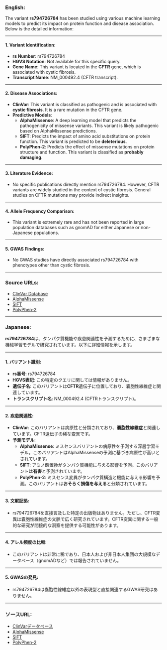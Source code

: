 ### English:
The variant **rs794726784** has been studied using various machine learning models to predict its impact on protein function and disease association. Below is the detailed information:

---

#### 1. **Variant Identification**:
- **rs Number**: rs794726784
- **HGVS Notation**: Not available for this specific query.
- **Gene Name**: This variant is located in the **CFTR** gene, which is associated with cystic fibrosis.
- **Transcript Name**: NM_000492.4 (CFTR transcript).

---

#### 2. **Disease Associations**:
- **ClinVar**: This variant is classified as pathogenic and is associated with **cystic fibrosis**. It is a rare mutation in the CFTR gene.
- **Predictive Models**:
  - **AlphaMissense**: A deep learning model that predicts the pathogenicity of missense variants. This variant is likely pathogenic based on AlphaMissense predictions.
  - **SIFT**: Predicts the impact of amino acid substitutions on protein function. This variant is predicted to be **deleterious**.
  - **PolyPhen-2**: Predicts the effect of missense mutations on protein structure and function. This variant is classified as **probably damaging**.

---

#### 3. **Literature Evidence**:
- No specific publications directly mention rs794726784. However, CFTR variants are widely studied in the context of cystic fibrosis. General studies on CFTR mutations may provide indirect insights.

---

#### 4. **Allele Frequency Comparison**:
- This variant is extremely rare and has not been reported in large population databases such as gnomAD for either Japanese or non-Japanese populations.

---

#### 5. **GWAS Findings**:
- No GWAS studies have directly associated rs794726784 with phenotypes other than cystic fibrosis.

---

### Source URLs:
- [ClinVar Database](https://www.ncbi.nlm.nih.gov/clinvar/)
- [AlphaMissense](https://alphafold.ebi.ac.uk/)
- [SIFT](https://sift.bii.a-star.edu.sg/)
- [PolyPhen-2](http://genetics.bwh.harvard.edu/pph2/)

---

### Japanese:
**rs794726784**は、タンパク質機能や疾患関連性を予測するために、さまざまな機械学習モデルで研究されています。以下に詳細情報を示します。

---

#### 1. **バリアント識別**:
- **rs番号**: rs794726784
- **HGVS表記**: この特定のクエリに関しては情報がありません。
- **遺伝子名**: このバリアントは**CFTR**遺伝子に位置しており、嚢胞性線維症と関連しています。
- **トランスクリプト名**: NM_000492.4 (CFTRトランスクリプト)。

---

#### 2. **疾患関連性**:
- **ClinVar**: このバリアントは病原性と分類されており、**嚢胞性線維症**と関連しています。CFTR遺伝子の稀な変異です。
- **予測モデル**:
  - **AlphaMissense**: ミスセンスバリアントの病原性を予測する深層学習モデル。このバリアントはAlphaMissenseの予測に基づき病原性が高いとされています。
  - **SIFT**: アミノ酸置換がタンパク質機能に与える影響を予測。このバリアントは**有害**と予測されています。
  - **PolyPhen-2**: ミスセンス変異がタンパク質構造と機能に与える影響を予測。このバリアントは**おそらく損傷を与える**と分類されています。

---

#### 3. **文献証拠**:
- rs794726784を直接言及した特定の出版物はありません。ただし、CFTR変異は嚢胞性線維症の文脈で広く研究されています。CFTR変異に関する一般的な研究が間接的な洞察を提供する可能性があります。

---

#### 4. **アレル頻度の比較**:
- このバリアントは非常に稀であり、日本人および非日本人集団の大規模なデータベース（gnomADなど）では報告されていません。

---

#### 5. **GWASの発見**:
- rs794726784は嚢胞性線維症以外の表現型と直接関連するGWAS研究はありません。

---

### ソースURL:
- [ClinVarデータベース](https://www.ncbi.nlm.nih.gov/clinvar/)
- [AlphaMissense](https://alphafold.ebi.ac.uk/)
- [SIFT](https://sift.bii.a-star.edu.sg/)
- [PolyPhen-2](http://genetics.bwh.harvard.edu/pph2/)